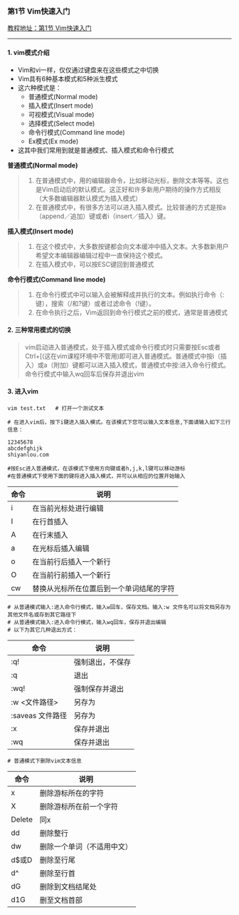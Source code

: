 ### 第1节  Vim快速入门
[教程地址：第1节  Vim快速入门](https://www.shiyanlou.com/courses/2)

---

#### 1. vim模式介绍
- Vim和vi一样，仅仅通过键盘来在这些模式之中切换
- Vim具有6种基本模式和5种派生模式
- 这六种模式是：
  - 普通模式(Normal mode)
  - 插入模式(Insert mode)
  - 可视模式(Visual mode)
  - 选择模式(Select mode)
  - 命令行模式(Command line mode)
  - Ex模式(Ex mode)
- 这其中我们常用到就是普通模式、插入模式和命令行模式

**普通模式(Normal mode)**
>1. 在普通模式中，用的编辑器命令，比如移动光标，删除文本等等。这也是Vim启动后的默认模式。这正好和许多新用户期待的操作方式相反（大多数编辑器默认模式为插入模式）
>2. 在普通模式中，有很多方法可以进入插入模式。比较普通的方式是按a（append／追加）键或者i（insert／插入）键。

**插入模式(Insert mode)**
>1. 在这个模式中，大多数按键都会向文本缓冲中插入文本。大多数新用户希望文本编辑器编辑过程中一直保持这个模式。
>2. 在插入模式中，可以按ESC键回到普通模式

**命令行模式(Command line mode)**
>1. 在命令行模式中可以输入会被解释成并执行的文本。例如执行命令（:键），搜索（/和?键）或者过滤命令（!键）。
>2. 在命令执行之后，Vim返回到命令行模式之前的模式，通常是普通模式


#### 2. 三种常用模式的切换
>vim启动进入普通模式，处于插入模式或命令行模式时只需要按Esc或者Ctrl+[(这在vim课程环境中不管用)即可进入普通模式。普通模式中按i（插入）或a（附加）键都可以进入插入模式，普通模式中按:进入命令行模式。命令行模式中输入wq回车后保存并退出vim

#### 3. 进入vim
```
vim test.txt   # 打开一个测试文本

# 在进入vim后，按下i键进入插入模式。在该模式下您可以输入文本信息,下面请输入如下三行信息：

12345678
abcdefghijk
shiyanlou.com

#按Esc进入普通模式，在该模式下使用方向键或者h,j,k,l键可以移动游标
#在普通模式下使用下面的键将进入插入模式，并可以从相应的位置开始输入
```

|命令|说明|
|-----|-----|
|i|在当前光标处进行编辑|
|I|在行首插入|
|A|在行末插入|
|a|在光标后插入编辑|
|o|在当前行后插入一个新行|
|O|在当前行前插入一个新行|
|cw|替换从光标所在位置后到一个单词结尾的字符|

```
# 从普通模式输入:进入命令行模式，输入w回车，保存文档。输入:w 文件名可以将文档另存为其他文件名或存到其它路径下
# 从普通模式输入:进入命令行模式，输入wq回车，保存并退出编辑
# 以下为其它几种退出方式：
```
|命令|说明|
|-----|-----|
|:q!|强制退出，不保存|
|:q|退出|
|:wq!|强制保存并退出|
|:w <文件路径>|另存为|
|:saveas 文件路径|另存为|
|:x|保存并退出 |
|:wq|保存并退出|

```
# 普通模式下删除vim文本信息
```
|命令|说明|
|-----|-----|
|x|删除游标所在的字符|
|X|删除游标所在前一个字符|
|Delete|同x|
|dd|删除整行|
|dw|删除一个单词（不适用中文）|
|d$或D|删除至行尾|
|d^|删除至行首|
|dG|删除到文档结尾处|
|d1G|删至文档首部|
